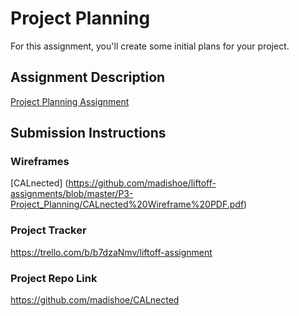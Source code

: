 # Project Planning
For this assignment, you'll create some initial plans for your project.

## Assignment Description
[Project Planning Assignment](https://education.launchcode.org/liftoff/modules/assignments/project-planning)

## Submission Instructions

### Wireframes

[CALnected] (https://github.com/madishoe/liftoff-assignments/blob/master/P3-Project_Planning/CALnected%20Wireframe%20PDF.pdf)

### Project Tracker

https://trello.com/b/b7dzaNmv/liftoff-assignment

### Project Repo Link

https://github.com/madishoe/CALnected
